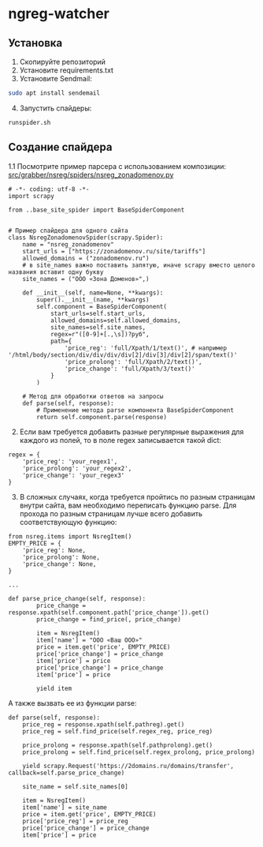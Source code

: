 # ngreg-watcher
## Установка
1. Скопируйте репозиторий
2. Установите requirements.txt
3. Установите Sendmail:
```bash
sudo apt install sendemail
```
4. Запустить спайдеры:
```bash 
runspider.sh
```
## Создание спайдера

1.1 Посмотрите пример парсера с использованием композиции:
[src/grabber/nsreg/spiders/nsreg_zonadomenov.py](src/grabber/nsreg/spiders/nsreg_zonadomenov.py)

```
# -*- coding: utf-8 -*-
import scrapy

from ..base_site_spider import BaseSpiderComponent


# Пример спайдера для одного сайта
class NsregZonadomenovSpider(scrapy.Spider):
    name = "nsreg_zonadomenov"
    start_urls = ["https://zonadomenov.ru/site/tariffs"]
    allowed_domains = ("zonadomenov.ru")
    # в site_names важно поставить запятую, иначе scrapy вместо целого названия вставит одну букву
    site_names = ("ООО «Зона Доменов»",)

    def __init__(self, name=None, **kwargs):
        super().__init__(name, **kwargs)
        self.component = BaseSpiderComponent(
            start_urls=self.start_urls,
            allowed_domains=self.allowed_domains,
            site_names=self.site_names,
            regex=r"([0-9]+[.,\s])?руб",
            path={
                'price_reg': 'full/Xpath/1/text()', # например '/html/body/section/div/div/div/div[2]/div[3]/div[2]/span/text()'
                'price_prolong': 'full/Xpath/2/text()', 
                'price_change': 'full/Xpath/3/text()'
            }
        )

    # Метод для обработки ответов на запросы
    def parse(self, response):
        # Применение метода parse компонента BaseSpiderComponent
        return self.component.parse(response)
```

2. Если вам требуется добавить разные регулярные выражения для каждого из полей, то в поле regex записывается такой dict:
```
regex = {
    'price_reg': 'your_regex1',
    'price_prolong': 'your_regex2',
    'price_change': 'your_regex3'
}
```
3. В сложных случаях, когда требуется пройтись по разным страницам внутри сайта, вам необходимо переписать функцию parse. Для прохода по разным страницам лучше всего добавить соответствующую функцию:
```
from nsreg.items import NsregItem()
EMPTY_PRICE = {
    'price_reg': None,
    'price_prolong': None,
    'price_change': None,
}

...

def parse_price_change(self, response):
        price_change = response.xpath(self.component.path['price_change']).get()
        price_change = find_price(, price_change)

        item = NsregItem()
        item['name'] = "ООО «Ваш ООО»"  
        price = item.get('price', EMPTY_PRICE)
        price['price_change'] = price_change
        item['price'] = price
        price['price_change'] = price_change 
        item['price'] = price  

        yield item
```
А также вызвать ее из функции parse:
```
def parse(self, response):
    price_reg = response.xpath(self.pathreg).get()
    price_reg = self.find_price(self.regex_reg, price_reg)

    price_prolong = response.xpath(self.pathprolong).get()
    price_prolong = self.find_price(self.regex_prolong, price_prolong)

    yield scrapy.Request('https://2domains.ru/domains/transfer', callback=self.parse_price_change)

    site_name = self.site_names[0]

    item = NsregItem()
    item['name'] = site_name
    price = item.get('price', EMPTY_PRICE)
    price['price_reg'] = price_reg
    price['price_change'] = price_change
    item['price'] = price
```


